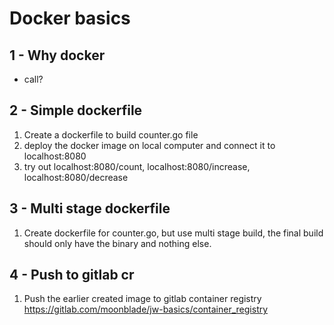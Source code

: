 # Docker basics


## 1 - Why docker 

- call?

## 2 - Simple dockerfile

1. Create a dockerfile to build counter.go file
2. deploy the docker image on local computer and connect it to localhost:8080
3. try out localhost:8080/count, localhost:8080/increase, localhost:8080/decrease

## 3 - Multi stage dockerfile

1. Create dockerfile for counter.go, but use multi stage build, the final build should only have the binary and nothing else.

## 4 - Push to gitlab cr

1. Push the earlier created image to gitlab container registry https://gitlab.com/moonblade/jw-basics/container_registry

